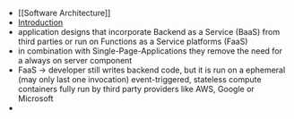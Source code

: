 - [[Software Architecture]]
- [Introduction](https://martinfowler.com/articles/serverless.html)
- application designs that incorporate Backend as a Service (BaaS) from third parties or run on Functions as a Service platforms (FaaS)
- in combination with Single-Page-Applications they remove the need for a always on server component
- FaaS -> developer still writes backend code, but it is run on a ephemeral (may only last one invocation) event-triggered, stateless compute containers fully run by third party providers like AWS, Google or Microsoft
-